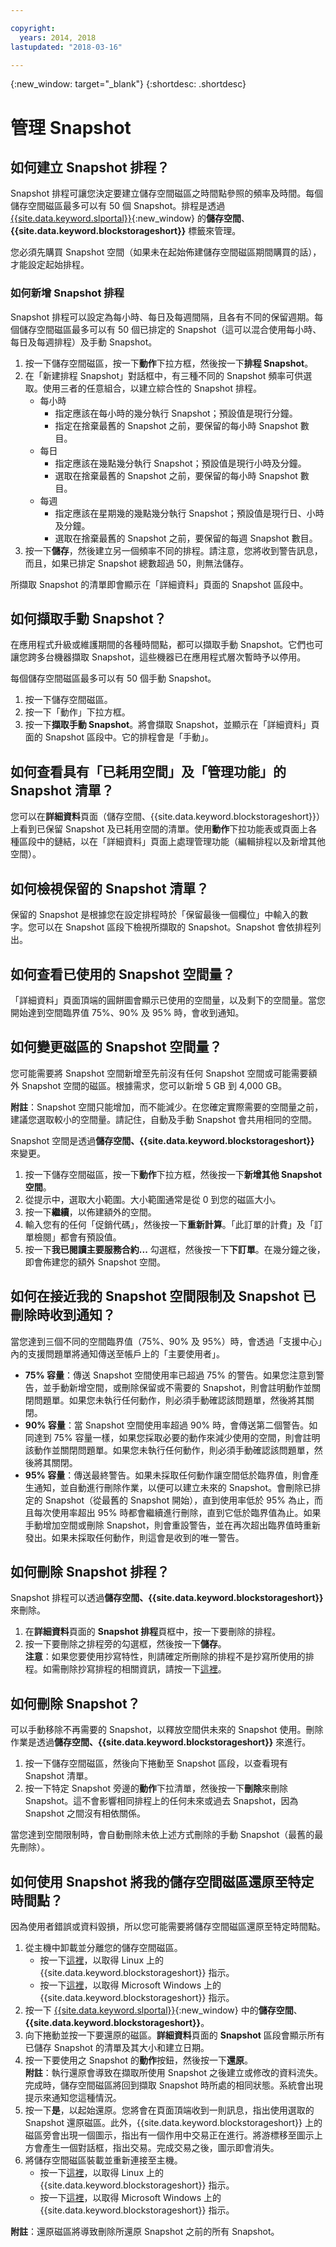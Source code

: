 ```yaml
---

copyright:
  years: 2014, 2018
lastupdated: "2018-03-16"

---
```

{:new_window: target="_blank"}
{:shortdesc: .shortdesc}

# 管理 Snapshot

## 如何建立 Snapshot 排程？

Snapshot 排程可讓您決定要建立儲存空間磁區之時間點參照的頻率及時間。每個儲存空間磁區最多可以有 50 個 Snapshot。排程是透過 [{{site.data.keyword.slportal}}](https://control.softlayer.com/){:new_window} 的**儲存空間**、**{{site.data.keyword.blockstorageshort}}** 標籤來管理。

您必須先購買 Snapshot 空間（如果未在起始佈建儲存空間磁區期間購買的話），才能設定起始排程。

### 如何新增 Snapshot 排程

Snapshot 排程可以設定為每小時、每日及每週間隔，且各有不同的保留週期。每個儲存空間磁區最多可以有 50 個已排定的 Snapshot（這可以混合使用每小時、每日及每週排程）及手動 Snapshot。

1. 按一下儲存空間磁區，按一下**動作**下拉方框，然後按一下**排程 Snapshot**。
2. 在「新建排程 Snapshot」對話框中，有三種不同的 Snapshot 頻率可供選取。使用三者的任意組合，以建立綜合性的 Snapshot 排程。
   - 每小時
      - 指定應該在每小時的幾分執行 Snapshot；預設值是現行分鐘。
      - 指定在捨棄最舊的 Snapshot 之前，要保留的每小時 Snapshot 數目。
   - 每日
      - 指定應該在幾點幾分執行 Snapshot；預設值是現行小時及分鐘。
      - 選取在捨棄最舊的 Snapshot 之前，要保留的每小時 Snapshot 數目。
   - 每週
      - 指定應該在星期幾的幾點幾分執行 Snapshot；預設值是現行日、小時及分鐘。
      - 選取在捨棄最舊的 Snapshot 之前，要保留的每週 Snapshot 數目。
3. 按一下**儲存**，然後建立另一個頻率不同的排程。請注意，您將收到警告訊息，而且，如果已排定 Snapshot 總數超過 50，則無法儲存。

所擷取 Snapshot 的清單即會顯示在「詳細資料」頁面的 Snapshot 區段中。

## 如何擷取手動 Snapshot？

在應用程式升級或維護期間的各種時間點，都可以擷取手動 Snapshot。它們也可讓您跨多台機器擷取 Snapshot，這些機器已在應用程式層次暫時予以停用。

每個儲存空間磁區最多可以有 50 個手動 Snapshot。

1. 按一下儲存空間磁區。
2. 按一下「動作」下拉方框。
3. 按一下**擷取手動 Snapshot**。將會擷取 Snapshot，並顯示在「詳細資料」頁面的 Snapshot 區段中。它的排程會是「手動」。

## 如何查看具有「已耗用空間」及「管理功能」的 Snapshot 清單？

您可以在**詳細資料**頁面（儲存空間、{{site.data.keyword.blockstorageshort}}）上看到已保留 Snapshot 及已耗用空間的清單。使用**動作**下拉功能表或頁面上各種區段中的鏈結，以在「詳細資料」頁面上處理管理功能（編輯排程以及新增其他空間）。

## 如何檢視保留的 Snapshot 清單？

保留的 Snapshot 是根據您在設定排程時於「保留最後一個欄位」中輸入的數字。您可以在 Snapshot 區段下檢視所擷取的 Snapshot。Snapshot 會依排程列出。

## 如何查看已使用的 Snapshot 空間量？

「詳細資料」頁面頂端的圓餅圖會顯示已使用的空間量，以及剩下的空間量。當您開始達到空間臨界值 75%、90% 及 95% 時，會收到通知。

## 如何變更磁區的 Snapshot 空間量？

您可能需要將 Snapshot 空間新增至先前沒有任何 Snapshot 空間或可能需要額外 Snapshot 空間的磁區。根據需求，您可以新增 5 GB 到 4,000 GB。 

**附註**：Snapshot 空間只能增加，而不能減少。在您確定實際需要的空間量之前，建議您選取較小的空間量。請記住，自動及手動 Snapshot 會共用相同的空間。

Snapshot 空間是透過**儲存空間、{{site.data.keyword.blockstorageshort}}** 來變更。

1. 按一下儲存空間磁區，按一下**動作**下拉方框，然後按一下**新增其他 Snapshot 空間**。
2. 從提示中，選取大小範圍。大小範圍通常是從 0 到您的磁區大小。
3. 按一下**繼續**，以佈建額外的空間。
4. 輸入您有的任何「促銷代碼」，然後按一下**重新計算**。「此訂單的計費」及「訂單檢閱」都會有預設值。
5. 按一下**我已閱讀主要服務合約...** 勾選框，然後按一下**下訂單**。在幾分鐘之後，即會佈建您的額外 Snapshot 空間。

## 如何在接近我的 Snapshot 空間限制及 Snapshot 已刪除時收到通知？

當您達到三個不同的空間臨界值（75%、90% 及 95%）時，會透過「支援中心」內的支援問題單將通知傳送至帳戶上的「主要使用者」。

- **75% 容量**：傳送 Snapshot 空間使用率已超過 75% 的警告。如果您注意到警告，並手動新增空間，或刪除保留或不需要的 Snapshot，則會註明動作並關閉問題單。如果您未執行任何動作，則必須手動確認該問題單，然後將其關閉。
- **90% 容量**：當 Snapshot 空間使用率超過 90% 時，會傳送第二個警告。如同達到 75% 容量一樣，如果您採取必要的動作來減少使用的空間，則會註明該動作並關閉問題單。如果您未執行任何動作，則必須手動確認該問題單，然後將其關閉。
- **95% 容量**：傳送最終警告。如果未採取任何動作讓空間低於臨界值，則會產生通知，並自動進行刪除作業，以便可以建立未來的 Snapshot。會刪除已排定的 Snapshot（從最舊的 Snapshot 開始），直到使用率低於 95% 為止，而且每次使用率超出 95% 時都會繼續進行刪除，直到它低於臨界值為止。如果手動增加空間或刪除 Snapshot，則會重設警告，並在再次超出臨界值時重新發出。如果未採取任何動作，則這會是收到的唯一警告。

## 如何刪除 Snapshot 排程？

Snapshot 排程可以透過**儲存空間、{{site.data.keyword.blockstorageshort}}** 來刪除。

1. 在**詳細資料**頁面的 **Snapshot 排程**頁框中，按一下要刪除的排程。
2. 按一下要刪除之排程旁的勾選框，然後按一下**儲存**。<br />
**注意**：如果您要使用抄寫特性，則請確定所刪除的排程不是抄寫所使用的排程。如需刪除抄寫排程的相關資訊，請按一下[這裡](replication.html)。

## 如何刪除 Snapshot？

可以手動移除不再需要的 Snapshot，以釋放空間供未來的 Snapshot 使用。刪除作業是透過**儲存空間、{{site.data.keyword.blockstorageshort}}** 來進行。

1. 按一下儲存空間磁區，然後向下捲動至 Snapshot 區段，以查看現有 Snapshot 清單。
2. 按一下特定 Snapshot 旁邊的**動作**下拉清單，然後按一下**刪除**來刪除 Snapshot。這不會影響相同排程上的任何未來或過去 Snapshot，因為 Snapshot 之間沒有相依關係。

當您達到空間限制時，會自動刪除未依上述方式刪除的手動 Snapshot（最舊的最先刪除）。

## 如何使用 Snapshot 將我的儲存空間磁區還原至特定時間點？

因為使用者錯誤或資料毀損，所以您可能需要將儲存空間磁區還原至特定時間點。

1. 從主機中卸載並分離您的儲存空間磁區。
   - 按一下[這裡](accessing_block_storage_linux.html)，以取得 Linux 上的 {{site.data.keyword.blockstorageshort}} 指示。
   - 按一下[這裡](accessing-block-storage-windows.html)，以取得 Microsoft Windows 上的 {{site.data.keyword.blockstorageshort}} 指示。
2. 按一下 [{{site.data.keyword.slportal}}](https://control.softlayer.com/){:new_window} 中的**儲存空間**、**{{site.data.keyword.blockstorageshort}}**。
3. 向下捲動並按一下要還原的磁區。**詳細資料**頁面的 **Snapshot** 區段會顯示所有已儲存 Snapshot 的清單及其大小和建立日期。
4. 按一下要使用之 Snapshot 的**動作**按鈕，然後按一下**還原**。<br/>
  **附註**：執行還原會導致在擷取所使用 Snapshot 之後建立或修改的資料流失。完成時，儲存空間磁區將回到擷取 Snapshot 時所處的相同狀態。系統會出現提示來通知您這種情況。
5. 按一下**是**，以起始還原。您將會在頁面頂端收到一則訊息，指出使用選取的 Snapshot 還原磁區。此外，{{site.data.keyword.blockstorageshort}} 上的磁區旁會出現一個圖示，指出有一個作用中交易正在進行。將游標移至圖示上方會產生一個對話框，指出交易。完成交易之後，圖示即會消失。
6. 將儲存空間磁區裝載並重新連接至主機。
   - 按一下[這裡](accessing_block_storage_linux.html)，以取得 Linux 上的 {{site.data.keyword.blockstorageshort}} 指示。
   - 按一下[這裡](accessing-block-storage-windows.html)，以取得 Microsoft Windows 上的 {{site.data.keyword.blockstorageshort}} 指示。
   
**附註**：還原磁區將導致刪除所還原 Snapshot 之前的所有 Snapshot。
